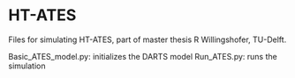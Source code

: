 # HT-ATES
Files for simulating HT-ATES, part of master thesis R Willingshofer, TU-Delft.

Basic_ATES_model.py: initializes the DARTS model
Run_ATES.py: runs the simulation
